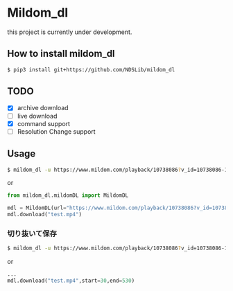 # Mildom_dl

this project is currently under development.

## How to install mildom_dl
```bash
$ pip3 install git+https://github.com/NDSLib/mildom_dl
```


## TODO
- [x] archive download
- [ ] live download
- [x] command support
- [ ] Resolution Change support

## Usage


```bash
$ mildom_dl -u https://www.mildom.com/playback/10738086?v_id=10738086-1598025891 -o out.mp4
```

or 

```py
from mildom_dl.mildomDL import MildomDL

mdl = MildomDL(url="https://www.mildom.com/playback/10738086?v_id=10738086-1598025891")
mdl.download("test.mp4")
```

### 切り抜いて保存


```bash
$ mildom_dl -u https://www.mildom.com/playback/10738086?v_id=10738086-1598025891 -s 30 -e 530 -o out.mp4
```
or 
```py
...
mdl.download("test.mp4",start=30,end=530)
```
